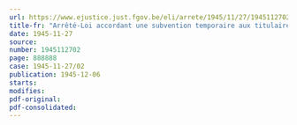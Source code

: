 ```yaml
---
url: https://www.ejustice.just.fgov.be/eli/arrete/1945/11/27/1945112702/justel
title-fr: "Arrêté-Loi accordant une subvention temporaire aux titulaires de pensions de retraite et de survie"
date: 1945-11-27
source:
number: 1945112702
page: 888888
case: 1945-11-27/02
publication: 1945-12-06
starts:
modifies:
pdf-original:
pdf-consolidated:
---
```


